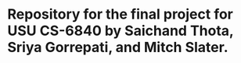 # Repository for the final project for USU CS-6840 by Saichand Thota, Sriya Gorrepati, and Mitch Slater.
